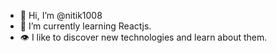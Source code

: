 - 👋 Hi, I’m @nitik1008
- 🌱 I’m currently learning Reactjs.
- 👁 I like to discover new technologies and learn about them.

<!---
nitik1008/nitik1008 is a ✨ special ✨ repository because its `README.md` (this file) appears on your GitHub profile.
You can click the Preview link to take a look at your changes.
--->

